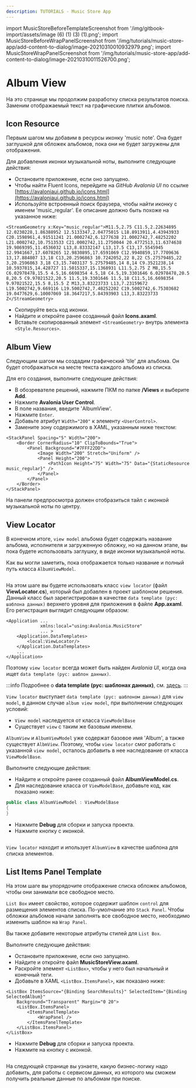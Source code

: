 ```yaml
---
description: TUTORIALS - Music Store App
---
```


import MusicStoreBeforeTemplateScreenshot from '/img/gitbook-import/assets/image (6) (1) (3) (1).png';
import MusicStoreBeforeWrapPanelScreenshot from '/img/tutorials/music-store-app/add-content-to-dialog/image-20210310010932979.png';
import MusicStoreWrapPanelScreenshot from '/img/tutorials/music-store-app/add-content-to-dialog/image-20210310011526700.png';

# Album View

На это странице мы продолжим разработку списка результатов поиска.
Заменим отображаемый текст на графические плитки альбомов.

## Icon Resource

Первым шагом мы добавим в ресурсы иконку 'music note'.
Она будет заглушкой для обложек альбомов, пока они не будет загружены для отображения.

Для добавления иконки музыкальной ноты, выполните следующие действия:

- Остановите приложение, если оно запущено.
- Чтобы найти Fluent Icons, перейдите на _GitHub_ _Avalonia UI_ по ссылке [https://avaloniaui.github.io/icons.html](https://avaloniaui.github.io/icons.html)
- Используйте встроенный поиск браузера, чтобы найти иконку с именем 'music_regular'.
  Ее описание должно быть похоже на указанное ниже:

```markup
<StreamGeometry x:Key="music_regular">M11.5,2.75 C11.5,2.22634895 12.0230228,1.86388952 12.5133347,2.04775015 L18.8913911,4.43943933 C20.1598961,4.91511241 21.0002742,6.1277638 21.0002742,7.48252202 L21.0002742,10.7513533 C21.0002742,11.2750044 20.4772513,11.6374638 19.9869395,11.4536032 L13,8.83332147 L13,17.5 C13,17.5545945 12.9941667,17.6078265 12.9830895,17.6591069 C12.9940859,17.7709636 13,17.884807 13,18 C13,20.2596863 10.7242052,22 8,22 C5.27579485,22 3,20.2596863 3,18 C3,15.7403137 5.27579485,14 8,14 C9.3521238,14 10.5937815,14.428727 11.5015337,15.1368931 L11.5,2.75 Z M8,15.5 C6.02978478,15.5 4.5,16.6698354 4.5,18 C4.5,19.3301646 6.02978478,20.5 8,20.5 C9.97021522,20.5 11.5,19.3301646 11.5,18 C11.5,16.6698354 9.97021522,15.5 8,15.5 Z M13,3.83223733 L13,7.23159672 L19.5002742,9.669116 L19.5002742,7.48252202 C19.5002742,6.75303682 19.0477629,6.10007069 18.3647217,5.84393903 L13,3.83223733 Z</StreamGeometry>
```

- Скопируйте весь код иконки.
- Найдите и откройте ранее созданный файл **Icons.axaml**.
- Вставьте скопированный элемент `<StreamGeometry>` внутрь элемента `<Style.Resources>`.

## Album View

Следующим шагом мы создадим графический 'tile' для альбома.
Он будет отображаться на месте текста каждого альбома из списка.

Для его создания, выполните следующие действия:

- В обозревателе решений, нажмите ПКМ по папке **/Views** и выберите **Add**.
- Нажмите **Avalonia User Control**.
- В поле названия, введите 'AlbumView'.
- Нажмите `Enter`.
- Добавьте атрибут `Width="200"` к элементу `<UserControl>`.
- Замените зону содержимого в XAML, указанным ниже текстом:

```markup
<StackPanel Spacing="5" Width="200">
    <Border CornerRadius="10" ClipToBounds="True">
        <Panel Background="#7FFF22DD">
            <Image Width="200" Stretch="Uniform" />
            <Panel Height="200">
                <PathIcon Height="75" Width="75" Data="{StaticResource music_regular}" />
            </Panel>
        </Panel>
    </Border>    
</StackPanel>
```

На панели предпросмотра должен отобразиться тайл с иконкой музыкальной ноты по центру.

## View Locator

В конечном итоге, `view model` альбома будет содержать название альбома, исполнителя и загруженную обложку,
но на данном этапе, вы пока будете использовать заглушку, в виде иконки музыкальной ноты.

Как вы могли заметить, пока отображается только название и полный путь класса `AlbumViewModel`.

<img className="center" src={MusicStoreBeforeTemplateScreenshot} alt="" />

На этом шаге вы будете использовать класс `view locator` (файл **ViewLocator.cs**),
который был добавлен в проект шаблоном решения.
Данный класс был зарегистрирован в качестве `data template (рус: шаблона данных)` верхнего уровня для приложения
в файле **App.axaml**.
Его регистрация выглядит следующим образом:

```
<Application ...
             xmlns:local="using:Avalonia.MusicStore"
             ... >
    <Application.DataTemplates>
        <local:ViewLocator/>
    </Application.DataTemplates>
    ...
</Application>
```

Поэтому `view locator` всегда может быть найден _Avalonia UI_, когда она ищет `data template (рус: шаблон данных)`.

:::info
Подробнее о **data template (рус: шаблонах данных)**, см. [здесь](../../concepts/templates/).
:::

`View locator` выступает `data template (рус: шаблоном данных)` для `view model`, в данном случае `album view model`,
при выполнении следующих условий:

* `View model` наследуется от класса `ViewModelBase`
* Существует `view` с таким же базовым именем.

`AlbumView` и `AlbumViewModel` уже содержат базовое имя 'Album', а также существует `AlbmView`.
Поэтому, чтобы `view locator` смог работать с указанной `view model`, осталось добавить в нее наследование от класса `ViewModelBase`.

Выполните следующие действия:

- Найдите и откройте ранее созданный файл **AlbumViewModel.cs**.
- Для наследование класса от `ViewModelBase`, добавьте код, как показано ниже:

```csharp
public class AlbumViewModel : ViewModelBase
{        
}
```

- Нажмите **Debug** для сборки и запуска проекта.
- Нажмите кнопку с иконкой.

<p><img className="image-medium-zoom" src={MusicStoreBeforeWrapPanelScreenshot} alt="" /></p>

`View locator` находит и ипользует `AlbumView` в качестве шаблона для списка элементов.

## List Items Panel Template

На этом шаге вы упорядочите отображение списка обложек альбомов, чтобы они занимали все свободное место.

`List Box` имеет свойство, которое содержит шаблон `control` для размещения элементов списка.
По-умолчание это `Stack Panel`. Чтобы обложки альбомов начали заполнять все свободное место,
необходимо изменить шаблон на `Wrap Panel`.

Вы также добавите некоторые атрибуты стилей для `List Box`.

Выполните следующие действия:

- Остановите приложение, если оно запущено.
- Найдите и откройте файл **MusicStoreView.axaml**.
- Раскройте элемент `<ListBox>`, чтобы у него был начальный и конечный теги.
- Добавьте в XAML `<ListBox.ItemsPanel>`, как показано ниже:

```markup
<ListBox ItemsSource="{Binding SearchResults}" SelectedItem="{Binding SelectedAlbum}"
    Background="Transparent" Margin="0 20">
    <ListBox.ItemsPanel>
        <ItemsPanelTemplate>
            <WrapPanel />
        </ItemsPanelTemplate>
    </ListBox.ItemsPanel>
</ListBox>
```

- Нажмите **Debug** для сборки и запуска проекта.
- Нажмите на кнопку с иконкой.

<p><img className="image-medium-zoom" src={MusicStoreWrapPanelScreenshot} alt="" /></p>

На следующей странице вы узнаете, какую бизнес-логику надо добавить, для работы с сервисом данных,
из которого мы сможем получить реальные данные по альбомам при поиске.

